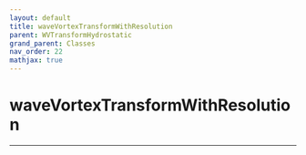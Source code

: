 ```yaml
---
layout: default
title: waveVortexTransformWithResolution
parent: WVTransformHydrostatic
grand_parent: Classes
nav_order: 22
mathjax: true
---
```


#  waveVortexTransformWithResolution




---

